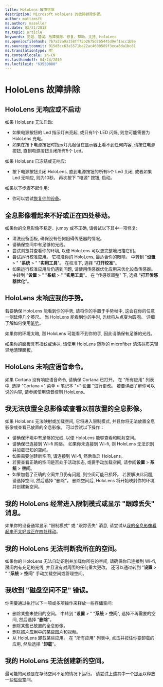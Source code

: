 ```yaml
---
title: HoloLens 故障排除
description: Microsoft HoloLens 的故障排除步骤。
author: mattzmsft
ms.author: mazeller
ms.date: 03/21/2018
ms.topic: article
keywords: 问题、错误、故障排除、修复、帮助、支持、HoloLens
ms.openlocfilehash: 7b7a32a9a358ff75b2675d265445d9ef1acc1b9e
ms.sourcegitcommit: 915d3cc63a5571ba22ac4608589f3eca8da1bc81
ms.translationtype: MT
ms.contentlocale: zh-CN
ms.lasthandoff: 04/24/2019
ms.locfileid: "63550880"
---
```

# <a name="hololens-troubleshooting"></a>HoloLens 故障排除

## <a name="my-hololens-is-unresponsive-or-wont-boot"></a>HoloLens 无响应或不启动

如果 HoloLens 无法启动:
* 如果电源按钮的 Led 指示灯未亮起, 或只有1个 LED 闪烁, 则您可能需要为 HoloLens 充电。
* 如果在按下电源按钮时指示灯亮起但在显示器上看不到任何内容, 请按住电源按钮, 直到电源按钮关闭所有5个 Led。

如果 HoloLens 已冻结或无响应:
* 按下电源按钮关闭 HoloLens, 直到电源按钮的所有5个 Led 关闭, 或者如果 Led 无响应, 则为10秒。 再次按下 "电源" 按钮, 启动。

如果以下步骤不起作用:
* 你可以尝试[恢复你的设备](reset-or-recover-your-hololens.md)。

## <a name="holograms-dont-look-good-or-are-moving-around"></a>全息影像看起来不好或正在四处移动。

如果你的全息影像不稳定、jumpy 或不正确, 请尝试以下其中一项修复:
* 清洗设备面板, 确保没有任何阻碍传感器的情况。
* 请确保空间中有足够的光线。
* 尝试浏览并查看你的环境, 以便 HoloLens 可以更完整地扫描它们。
* 尝试运行校准应用。 它校准你的 HoloLens, 最适合你的眼睛。 中转到 "**设置** > " "**系统** > " "**实用工具**"。 在校准下, 选择 "**打开校准**"。
* 如果运行校准应用后仍遇到问题, 请使用传感器优化应用来优化设备传感器。 中转到 "**设置** > " "**系统** > " "**实用工具**"。 在 "传感器调整" 下, 选择 "**打开传感器优化**"。

## <a name="hololens-doesnt-respond-to-my-gestures"></a>HoloLens 未响应我的手势。

若要确保 HoloLens 能看到你的手势, 请将你的手置于手势帧中, 这会在你的任意一侧延伸几个英尺。 当 HoloLens 能看到你的手时, 光标将从点变为圆圈。 详细了解如何使用[笔势](gestures.md)。

如果你的环境太暗, 则 HoloLens 可能看不到你的手, 因此请确保有足够的光线。

如果你的面板具有指纹或涂抹, 请使用 HoloLens 随附的 microfiber 清洁抹布来轻轻地清理面板。

## <a name="hololens-doesnt-respond-to-my-voice-commands"></a>HoloLens 未响应语音命令。

如果 Cortana 没有响应语音命令, 请确保 Cortana 已打开。 在 "所有应用" 列表中, 选择 "Cortana >" 菜单 > 笔记本 ">" 设置 "进行更改。 若要详细了解你可以说的内容, 请参阅使用语音控制 HoloLens。

## <a name="i-cant-place-holograms-or-see-holograms-i-previously-placed"></a>我无法放置全息影像或查看以前放置的全息影像。

如果 HoloLens 无法映射或加载空间, 它将进入限制模式, 并且你将无法放置全息影像或查看已放置的全息影像。 可以尝试以下操作：
* 请确保环境中有足够的光线, 以便 HoloLens 能够查看和映射空间。
* 请确保已连接到 Wi-fi 网络。 如果你未连接到 Wi-fi, 则 HoloLens 无法识别并加载已知的空间。
* 如果需要创建新空间, 请连接到 Wi-fi, 然后重启 HoloLens。
* 若要查看正确的空间是否处于活动状态, 或要手动加载空间, 请参阅**设置** > **系统** > **空间**。
* 如果加载了正确的空间并且仍有问题, 则空间可能已损坏。 若要解决此问题, 请选择空间, 然后选择 "删除"。 删除空间后, HoloLens 将开始映射你的环境并创建新空间。

## <a name="my-hololens-frequently-enters-limited-mode-or-shows-a-tracking-lost-message"></a>我的 HoloLens 经常进入限制模式或显示 "跟踪丢失" 消息。

如果你的设备通常显示 "限制模式" 或 "跟踪丢失" 消息, 请尝试从[我的全息影像看起来不太好或正在四处移动](#holograms-dont-look-good-or-are-moving-around)。

## <a name="my-hololens-cant-tell-what-space-im-in"></a>我的 HoloLens 无法判断我所在的空间。

如果你的 HoloLens 无法自动识别并加载你所在的空间, 请确保你已连接到 Wi-fi, 房间内有充足的光线, 并且没有对周围的任何重大更改。 还可以通过转到 "**设置** > " "**系统** > **空间**" 手动加载空间或管理空间。

## <a name="im-getting-a-low-disk-space-error"></a>我收到 "磁盘空间不足" 错误。

你需要通过执行以下一项或多项操作来释放一些存储空间:
* 删除某些未使用的空间。 中转到 "**设置** > " "**系统** > **空间**", 选择不再需要的空间, 然后选择 "**删除**"。
* 删除某些已放置的全息影像。
* 删除照片应用中的某些图片和视频。
* 从 HoloLens 卸载某些应用。 在 "所有应用" 列表中, 点击并按住你要卸载的应用, 然后选择 "**卸载**"。

## <a name="my-hololens-cant-create-a-new-space"></a>我的 HoloLens 无法创建新的空间。

最可能的问题是在存储空间不足的情况下运行。 请尝试上述其中一个[提示](#im-getting-a-low-disk-space-error)以释放一些磁盘空间。
